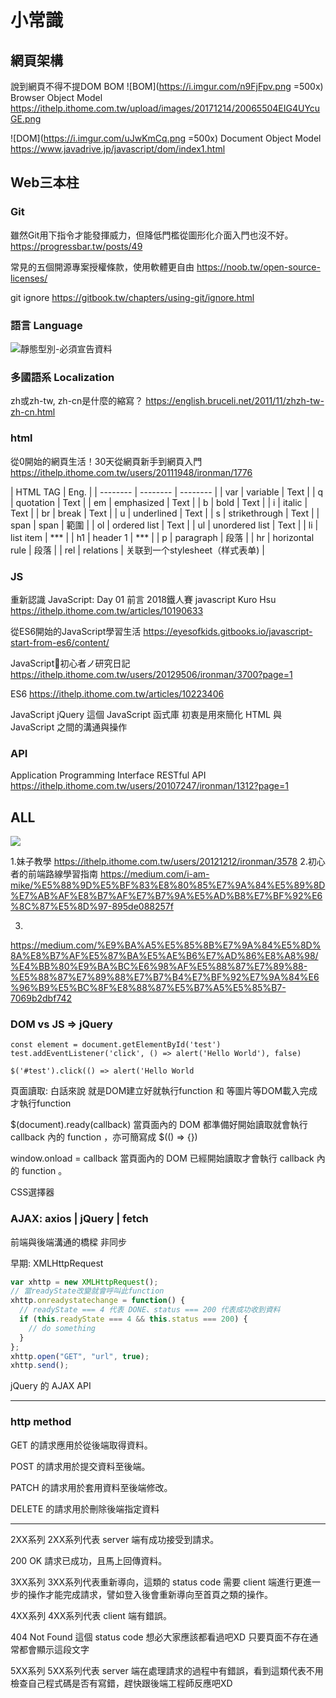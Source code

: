 # 小常識
## 網頁架構
說到網頁不得不提DOM BOM
![BOM](https://i.imgur.com/n9FjFpv.png =500x)
Browser Object Model
https://ithelp.ithome.com.tw/upload/images/20171214/20065504EIG4UYcuGE.png

![DOM](https://i.imgur.com/uJwKmCq.png =500x)
Document Object Model
https://www.javadrive.jp/javascript/dom/index1.html

## Web三本柱

### Git
雖然Git用下指令才能發揮威力，但降低門檻從圖形化介面入門也沒不好。
https://progressbar.tw/posts/49

常見的五個開源專案授權條款，使用軟體更自由
https://noob.tw/open-source-licenses/

git ignore
https://gitbook.tw/chapters/using-git/ignore.html

### 語言 Language
![靜態型別-必須宣告資料](https://i.imgur.com/9DX9OuA.png)

### 多國語系 Localization
zh或zh-tw, zh-cn是什麼的縮寫？
https://english.bruceli.net/2011/11/zhzh-tw-zh-cn.html

### html
從0開始的網頁生活！30天從網頁新手到網頁入門
https://ithelp.ithome.com.tw/users/20111948/ironman/1776


| HTML TAG | Eng. |
| -------- | -------- | -------- |
| var     | variable     | Text     |
| q     | quotation     | Text     |
| em     | emphasized     | Text     |
| b     | bold     | Text     |
| i     | italic     | Text     |
| br     | break     | Text     |
| u     | underlined     | Text     |
| s     | strikethrough     | Text     |
| span     | span     | 範圍     |
| ol     | ordered list     | Text     |
| ul     | unordered list     | Text     |
| li     | list item     | ***     |
| h1     | header 1    | ***      |
| p     | paragraph    | 段落     |
| hr    | horizontal rule    | 段落     |
| rel    | relations   | 关联到一个stylesheet（样式表单)     |

### JS
重新認識 JavaScript: Day 01 前言
2018鐵人賽 javascript
Kuro Hsu
https://ithelp.ithome.com.tw/articles/10190633

從ES6開始的JavaScript學習生活
https://eyesofkids.gitbooks.io/javascript-start-from-es6/content/

JavaScript初心者ノ研究日記
https://ithelp.ithome.com.tw/users/20129506/ironman/3700?page=1

ES6
https://ithelp.ithome.com.tw/articles/10223406

JavaScript
 jQuery 這個 JavaScript 函式庫
 初衷是用來簡化 HTML 與 JavaScript 之間的溝通與操作
 
 <!-- 将<script type="text/javascript"></script>
 修改为<script type="module"></script> -->

 ### API
 Application Programming Interface
RESTful API
https://ithelp.ithome.com.tw/users/20107247/ironman/1312?page=1


## ALL
![](https://i.imgur.com/QPYZIfa.png)

1.妹子教學
https://ithelp.ithome.com.tw/users/20121212/ironman/3578
2.初心者的前端路線學習指南
https://medium.com/i-am-mike/%E5%88%9D%E5%BF%83%E8%80%85%E7%9A%84%E5%89%8D%E7%AB%AF%E8%B7%AF%E7%B7%9A%E5%AD%B8%E7%BF%92%E6%8C%87%E5%8D%97-895de088257f

3.
https://medium.com/%E9%BA%A5%E5%85%8B%E7%9A%84%E5%8D%8A%E8%B7%AF%E5%87%BA%E5%AE%B6%E7%AD%86%E8%A8%98/%E4%BB%80%E9%BA%BC%E6%98%AF%E5%88%87%E7%89%88-%E5%88%87%E7%89%88%E7%B7%B4%E7%BF%92%E7%9A%84%E6%96%B9%E5%BC%8F%E8%88%87%E5%B7%A5%E5%85%B7-7069b2dbf742


### DOM vs JS => jQuery
```javascript=
const element = document.getElementById('test')
test.addEventListener('click', () => alert('Hello World'), false)
```
```javascript=
$('#test').click(() => alert('Hello World
```
頁面讀取: 白話來說 就是DOM建立好就執行function 和 等圖片等DOM載入完成才執行function

$(document).ready(callback)
當頁面內的 DOM 都準備好開始讀取就會執行 callback 內的 function ，亦可簡寫成 $(() => {})

window.onload = callback
當頁面內的 DOM 已經開始讀取才會執行 callback 內的 function 。

CSS選擇器

### AJAX: axios | jQuery | fetch
前端與後端溝通的橋樑
非同步



早期:
 XMLHttpRequest 

``` javascript
var xhttp = new XMLHttpRequest();
// 當readyState改變就會呼叫此function
xhttp.onreadystatechange = function() {
  // readyState === 4 代表 DONE、status === 200 代表成功收到資料
  if (this.readyState === 4 && this.status === 200) {
    // do something
  }
};
xhttp.open("GET", "url", true);
xhttp.send();
```

jQuery 的 AJAX API 


---
###  http method

GET 的請求應用於從後端取得資料。

POST 的請求用於提交資料至後端。

PATCH 的請求用於套用資料至後端修改。

DELETE 的請求用於刪除後端指定資料

---
2XX系列
2XX系列代表 server 端有成功接受到請求。

200 OK
請求已成功，且馬上回傳資料。

3XX系列
3XX系列代表重新導向，這類的 status code 需要 client 端進行更進一步的操作才能完成請求，譬如登入後會重新導向至首頁之類的操作。

4XX系列
4XX系列代表 client 端有錯誤。

404 Not Found
這個 status code 想必大家應該都看過吧XD
只要頁面不存在通常都會顯示這段文字

5XX系列
5XX系列代表 server 端在處理請求的過程中有錯誤，看到這類代表不用檢查自己程式碼是否有寫錯，趕快跟後端工程師反應吧XD
